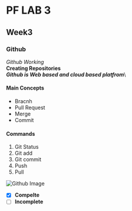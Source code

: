 # PF LAB 3
## Week3
### Github
*Github Working*\
**Creating Repositories**\
***Github is Web based and cloud based platfrom***\
#### Main Concepts ####
* Bracnh
* Pull Request
* Merge
* Commit

#### Commands ####
1. Git Status
2. Git add
3. Git commit
4. Push
5. Pull

![Github Image](https://th.bing.com/th/id/OIP.fqZ9-PPqcG_cm0k3JfoINQHaEK?w=308&h=180&c=7&r=0&o=7&pid=1.7&rm=3)

- [x] **Compelte**
- [ ] **Incomplete**

